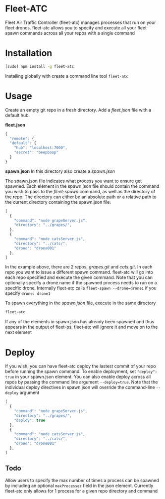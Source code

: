 # Fleet-ATC
Fleet Air Traffic Controller (fleet-atc) manages processes that run on your fleet drones. fleet-atc allows you to specify and execute all your fleet spawn commands across all your repos with a single command

# Installation
```bash
[sudo] npm install -g fleet-atc
```
Installing globally with create a command line tool `fleet-atc`

# Usage
Create an empty git repo in a fresh directory. Add a *fleet.json* file with a default hub.

**fleet.json**
```javascript
{
  "remote": {
  "default": {
    "hub": "localhost:7000",
    "secret": "beepboop"
  }
}
```

**spawn.json**
In this directory also create a *spawn.json*

The spawn.json file indicates what process you want to ensure get spawned. Each element in the spawn.json file should contain the command you wish to pass to the *fleet-spawn* command, as well as the directory of the repo. The directory can either be an absolute path or a relative path to the current directory containing the spawn.json file.


```javascript
[
  {
    "command": "node grapeServer.js",
    "directory": "../grapes/",
  },
  {
    "command": "node catsServer.js",
    "directory": "../cats/",
    "drone": "drone001"
  },
]
```

In the example above, there are 2 repos, *grapes.git* and *cats.git*. In each repo you want to issue a different spawn command. fleet-atc will go into each repo specified and execute the given command. Note that you can optionally specify a drone name if the spawned process needs to run on a specific drone. Internally fleet-atc calls `fleet-spawn --drone=drone1` if you specify `drone: drone1`

To spawn everything in the *spawn.json* file, execute in the same directory
```bash
fleet-atc
```

If any of the elements in spawn.json has already been spawned and thus appears in the output of fleet-ps, fleet-atc will ignore it and move on to the next element

# Deploy
If you wish, you can have fleet-atc deploy the lastest commit of your repo before running the spawn command. To enable deployment, set  `"deploy": true` in your spawn.json element. You can also enable deploy across all repos by passing the command line argument `--deploy=true`. Note that the individual deploy directives in spawn.json will override the command-line `--deploy` argument

```javascript
[
  {
    "command": "node grapeServer.js",
    "directory": "../grapes/",
    "deploy": true
  },
  {
    "command": "node catsServer.js",
    "directory": "../cats/",
    "drone": "drone001"
  },
]
```


## Todo
Allow users to specify the max number of times a process can be spawned by including an optional `maxProcesses` field in the json element. Currently fleet-atc only allows for 1 process for a given repo directory and command
